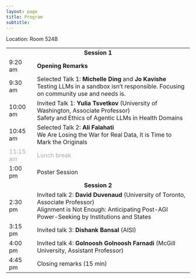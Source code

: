 ```yaml
---
layout: page
title: Program
subtitle:
---
```


<!-- <div align="center">
<a href="https://openreview.net/group?id=NeurIPS.cc/2024/Workshop/SoLaR#tab-accept-spotlight">List of accepted papers</a>
</div> -->

Location: Room 524B

<table style='margin-bottom:10pt;margin-left:auto;margin-right:auto;'>
  <tr>
    <td colspan="2" style="text-align: center;"><b>Session 1</b></td>
  </tr>
  <tr>
    <td>9:20 am</td>
    <td><b>Opening Remarks</b></td>
  </tr>
  <tr>
    <td>9:30 am</td>
    <td>Selected Talk 1: <b>Michelle Ding</b> and <b>Jo Kavishe</b><br />Testing LLMs in a sandbox isn’t responsible. Focusing on community use and needs is.
  </tr>
  <tr>
    <td>10:00 am</td>
    <!-- <td>Selected Talk 1</td> -->
    <td>Invited Talk 1: <b>Yulia Tsvetkov</b> (University of Washington, Associate Professor)<br />Safety and Ethics of Agentic LLMs in Health Domains</td>
  </tr>
  <tr>
    <td>10:45 am</td>
    <td>Selected Talk 2: <b>Ali Falahati</b><br />We Are Losing the War for Real Data, It is Time to Mark the Originals</td>
  </tr>
  <tr style='color:darkgray;'>
    <td>11:15 am</td>
    <td> Lunch break </td>
  </tr>
  <tr>
    <td>1:00 pm</td>
    <td>Poster Session</td>
  </tr>
  
  <tr>
    <td colspan="2" style="text-align: center;"><b>Session 2</b></td>
  </tr>
  <tr>
    <td>2:30 pm</td>
    <td>Invited talk 2: <b>David Duvenaud</b> (University of Toronto, Associate Professor)<br />Alignment is Not Enough: Anticipating Post-AGI Power-Seeking by Institutions and States</td>
  </tr>
  <tr>
    <td>3:15 pm</td>
    <td>Invited talk 3: <b>Dishank Bansal</b> (AISI)<br /></td>
  </tr>
    <tr>
    <td>4:00 pm</td>
    <td>Invited talk 4: <b>Golnoosh Golnoosh Farnadi</b> (McGill University, Assistant Professor)<br /></td>
  </tr>
    <!-- <tr style='color:darkgray;'>
    <td>3:00 pm</td>
    <td>Break (15 min)</td>
  </tr> -->
  <!-- <tr>
    <td>4:15 pm</td>
    <td>Spotlight Paper Talk 2</td>
  </tr> -->
  <!-- <tr>
    <td>4:45 pm</td>
    <td>Panel: <b>Panelists</b>: (TBD) <b>Moderator</b>: (TBD)</td>
  </tr>
  <tr>
    <td>5:00 pm</td>
    <td>Breakout rooms discussion</td>
  </tr> -->
  <tr>
    <td>4:45 pm</td>
    <td>Closing remarks (15 min)</td>
  </tr>
</table>

<!-- </div> -->
